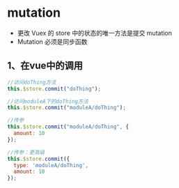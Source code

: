 # mutation
- 更改 Vuex 的 store 中的状态的唯一方法是提交 mutation
- Mutation 必须是同步函数

## 1、在vue中的调用
```js
//访问doThing方法
this.$store.commit("doThing");

//访问moduleA下的doThing方法
this.$store.commit("moduleA/doThing");

//传参
this.$store.commit("moduleA/doThing", {
  amount: 10
});

//传参：更高级
this.$store.commit({
  type: 'moduleA/doThing',
  amount: 10
});
```
